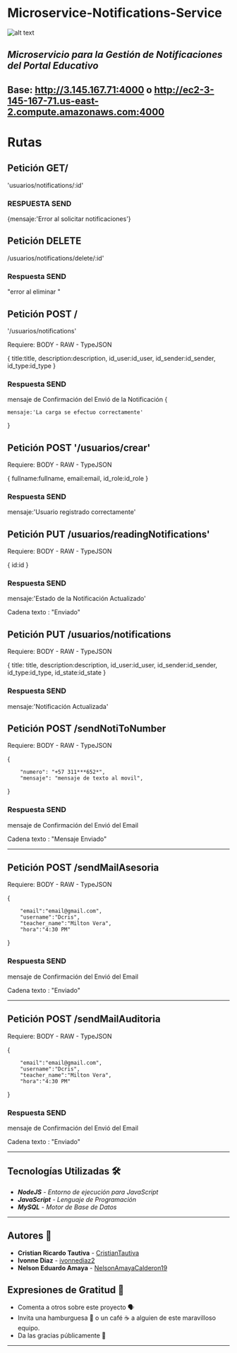 # Microservice-Notifications-Service
![alt text](https://1.bp.blogspot.com/-z6LMrSwx_XA/XbhhKRAfMZI/AAAAAAAAoFs/CCSm0SMIq-47MjxmjGvnmcZd4DN3GG63QCLcBGAsYHQ/s1600/email-4539382_1280.jpg)

*Microservicio para la Gestión de Notificaciones del Portal Educativo*
---
## Base:  http://3.145.167.71:4000   o  http://ec2-3-145-167-71.us-east-2.compute.amazonaws.com:4000

# Rutas

## Petición GET/

'usuarios/notifications/:id'

### RESPUESTA SEND

{mensaje:'Error al solicitar notificaciones'}

## Petición DELETE 
/usuarios/notifications/delete/:id'

### Respuesta SEND
"error al eliminar "

## Petición POST /
'/usuarios/notifications'

Requiere: BODY - RAW - TypeJSON

{
        title:title,
        description:description,
        id_user:id_user,
        id_sender:id_sender,
        id_type:id_type
    }


### Respuesta SEND
mensaje de Confirmación del Envió de la Notificación
{

    mensaje:'La carga se efectuo correctamente'
        
}

## Petición POST '/usuarios/crear'

Requiere: BODY - RAW - TypeJSON

{
            fullname:fullname,
            email:email,
            id_role:id_role
        }


### Respuesta SEND
mensaje:'Usuario registrado correctamente'

## Petición PUT /usuarios/readingNotifications'

Requiere: BODY - RAW - TypeJSON

 {
        id:id
    }


### Respuesta SEND
mensaje:'Estado de la Notificación Actualizado'


Cadena texto :  "Enviado"

## Petición PUT /usuarios/notifications

Requiere: BODY - RAW - TypeJSON


 {
        title: title, 
        description:description, 
        id_user:id_user, 
        id_sender:id_sender, 
        id_type:id_type,
        id_state:id_state
    }
    
 ### Respuesta SEND
 mensaje:'Notificación Actualizada'

## Petición POST /sendNotiToNumber

Requiere: BODY - RAW - TypeJSON

{

        "numero": "+57 311***652*",
        "mensaje": "mensaje de texto al movil",

        
}

### Respuesta SEND
mensaje de Confirmación del Envió del Email


Cadena texto :  "Mensaje Enviado"



---

## Petición POST /sendMailAsesoria

Requiere: BODY - RAW - TypeJSON

{

        "email":"email@gmail.com", 
        "username":"Dcris", 
        "teacher_name":"Milton Vera", 
        "hora":"4:30 PM"

        
}



### Respuesta SEND
mensaje de Confirmación del Envió del Email

Cadena texto :  "Enviado"



---

## Petición POST /sendMailAuditoria

Requiere: BODY - RAW - TypeJSON

{

        "email":"email@gmail.com", 
        "username":"Dcris", 
        "teacher_name":"Milton Vera", 
        "hora":"4:30 PM"

        
}

### Respuesta SEND
mensaje de Confirmación del Envió del Email

Cadena texto :  "Enviado"



---

## Tecnologías Utilizadas 🛠
  - **_NodeJS_** - *Entorno de ejecución para JavaScript*
  - **_JavaScript_** - *Lenguaje de Programación*
  - **_MySQL_** - *Motor de Base de Datos*
---

## Autores :busts_in_silhouette:
- **Cristian Ricardo Tautiva** - [CristianTautiva](https://github.com/CristianTautiva)
- **Ivonne Diaz** - [ivonnediaz2](https://github.com/ivonnediaz2)
- **Nelson Eduardo Amaya** - [NelsonAmayaCalderon19](https://github.com/NelsonAmayaCalderon19)

 ## Expresiones de Gratitud 🎁

* Comenta a otros sobre este proyecto 🗣
* Invita una hamburguesa 🍔 o un café ☕ a alguien de este maravilloso equipo. 
* Da las gracias públicamente 🤪
---
